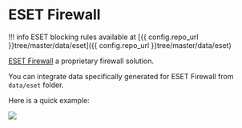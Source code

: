 # ESET Firewall

!!! info
    ESET blocking rules available at [{{ config.repo_url }}tree/master/data/eset]({{ config.repo_url }}tree/master/data/eset)

[ESET Firewall](https://www.eset.com/us/firewall/) a proprietary firewall solution.

You can integrate data specifically generated for ESET Firewall from `data/eset` folder.

Here is a quick example:

![](../assets/blocking-rules/eset/eset-firewall.png)
